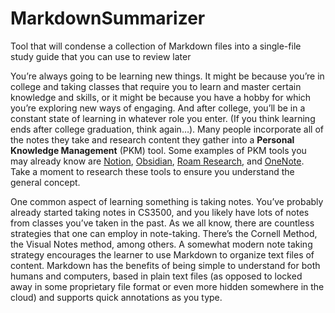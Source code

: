# MarkdownSummarizer
Tool that will condense a collection of Markdown files into a single-file study guide that you can use to review later 

You’re always going to be learning new things.  It might be because you’re in college and taking classes that require you to learn and master certain knowledge and skills, or it might be because you have a hobby for which you’re exploring new ways of engaging.  And after college, you’ll be in a constant state of learning in whatever role you enter.  (If you think learning ends after college graduation, think again…).  Many people incorporate all of the notes they take and research content they gather into a **Personal Knowledge Management** (PKM) tool.  Some examples of PKM tools you may already know are [Notion](https://www.notion.so/), [Obsidian](https://obsidian.md/), [Roam Research](https://roamresearch.com/), and [OneNote](https://www.microsoft.com/en-us/microsoft-365/onenote/digital-note-taking-app). Take a moment to research these tools to ensure you understand the general concept.

One common aspect of learning something is taking notes.  You’ve probably already started taking notes in CS3500, and you likely have lots of notes from classes you’ve taken in the past.  As we all know, there are countless strategies that one can employ in note-taking.  There’s the Cornell Method, the Visual Notes method, among others.  A somewhat modern note taking strategy encourages the learner to use Markdown to organize text files of content.  Markdown has the benefits of being simple to understand for both humans and computers, based in plain text files (as opposed to locked away in some proprietary file format or even more hidden somewhere in the cloud) and supports quick annotations as you type.

